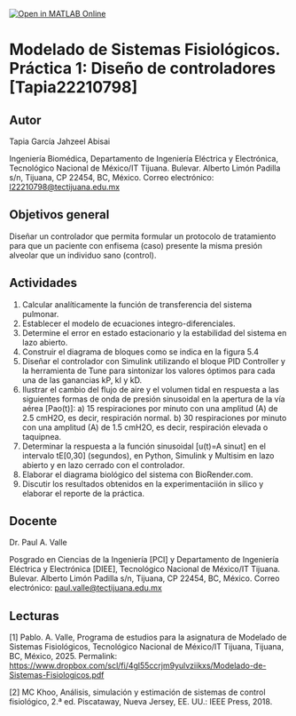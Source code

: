 [![Open in MATLAB Online](https://www.mathworks.com/images/responsive/global/open-in-matlab-online.svg)](https://matlab.mathworks.com/open/github/v1?repo=JahzeelTapia/MSF_Practica-2-)
# Modelado de Sistemas Fisiológicos. Práctica 1: Diseño de controladores [Tapia22210798]

## Autor
Tapia García Jahzeel Abisai

Ingeniería Biomédica, Departamento de Ingeniería Eléctrica y Electrónica, Tecnológico Nacional de México/IT Tijuana. Bulevar. Alberto Limón Padilla s/n, Tijuana, CP 22454, BC, México. Correo electrónico: l22210798@tectijuana.edu.mx

## Objetivos general
Diseñar un controlador que permita formular un protocolo de tratamiento para que un paciente
con enfisema (caso) presente la misma presión alveolar que un individuo sano (control).

## Actividades
1. Calcular analíticamente la función de transferencia del sistema pulmonar.
2. Establecer el modelo de ecuaciones integro-diferenciales.
3. Determine el error en estado estacionario y la estabilidad del sistema en lazo abierto.
4. Construir el diagrama de bloques como se indica en la figura 5.4
5. Diseñar el controlador con Simulink utilizando el bloque PID Controller y la herramienta de Tune para sintonizar los valores óptimos para cada una de las ganancias kP, kI y kD.
6. Ilustrar el cambio del flujo de aire y el volumen tidal en respuesta a las siguientes formas de onda de presión sinusoidal en la apertura de la vía aérea [Pao(t)]:
     a) 15 respiraciones por minuto con una amplitud (A) de 2.5 cmH2O, es decir, respiración normal.
     b) 30 respiraciones por minuto con una amplitud (A) de 1.5 cmH2O, es decir, respiración elevada o taquipnea.
7. Determinar la respuesta a la función sinusoidal [u(t)=A sinωt] en el intervalo tE[0,30] (segundos), en Python, Simulink y Multisim en lazo abierto y en lazo cerrado con el controlador.
8. Elaborar el diagrama biológico del sistema con BioRender.com.
9. Discutir los resultados obtenidos en la experimentaciión in silico y elaborar el reporte de la práctica.

## Docente
Dr. Paul A. Valle

Posgrado en Ciencias de la Ingeniería [PCI] y Departamento de Ingeniería Eléctrica y Electrónica [DIEE], Tecnológico Nacional de México/IT Tijuana. Bulevar. Alberto Limón Padilla s/n, Tijuana, CP 22454, BC, México. Correo electrónico: paul.valle@tectijuana.edu.mx

## Lecturas
[1] Pablo. A. Valle, Programa de estudios para la asignatura de Modelado de Sistemas Fisiológicos, Tecnológico Nacional de México/IT Tijuana, Tijuana, BC, México, 2025. Permalink: https://www.dropbox.com/scl/fi/4gl55ccrjm9yulvziikxs/Modelado-de-Sistemas-Fisiologicos.pdf

[2] MC Khoo, Análisis, simulación y estimación de sistemas de control fisiológico, 2.ª ed. Piscataway, Nueva Jersey, EE. UU.: IEEE Press, 2018.

